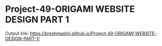 # Project-49-ORIGAMI WEBSITE DESIGN PART 1

Output link: https://breshmashri.github.io/Project-49-ORIGAMI-WEBSITE-DESIGN-PART-1/
